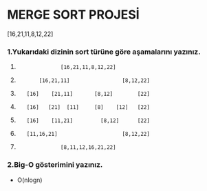 # MERGE SORT PROJESİ

[16,21,11,8,12,22] 

### 1.Yukarıdaki dizinin sort türüne göre aşamalarını yazınız.

1.                   [16,21,11,8,12,22]

2.            [16,21,11]                 [8,12,22]
              
3.        [16]    [21,11]       [8,12]        [22]
            
4.        [16]   [21]  [11]     [8]    [12]   [22]
          
5.        [16]    [11,21]         [8,12]      [22]
          
6.        [11,16,21]                     [8,12,22]
             
7.                   [8,11,12,16,21,22]

### 2.Big-O gösterimini yazınız.

* O(nlogn)

